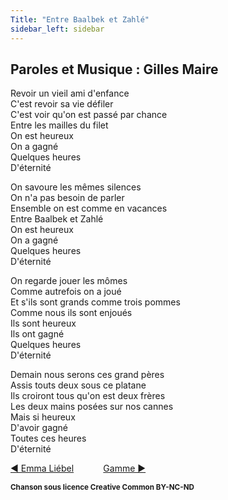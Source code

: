 ```yaml
---
Title: "Entre Baalbek et Zahlé"
sidebar_left: sidebar
---
```


## Paroles et Musique : Gilles Maire
Revoir un vieil ami d'enfance  
C'est revoir sa vie défiler  
C'est voir qu'on est passé par chance  
Entre les mailles du filet  
On est heureux  
On a gagné  
Quelques heures  
D'éternité  
  
On savoure les mêmes silences  
On n'a pas besoin de parler  
Ensemble on est comme en vacances  
Entre Baalbek et Zahlé  
On est heureux  
On a gagné  
Quelques heures  
D'éternité  
  
On regarde jouer les mômes  
Comme autrefois on a joué  
Et s'ils sont grands comme trois pommes  
Comme nous ils sont enjoués  
Ils sont heureux  
Ils ont gagné  
Quelques heures  
D'éternité  
  
Demain nous serons ces grand pères  
Assis touts deux sous ce platane  
Ils croiront tous qu'on est deux frères  
Les deux mains posées sur nos cannes  
Mais si heureux  
D'avoir gagné  
Toutes ces heures  
D'éternité  


[ ◀ Emma Liébel](../emma_liébel) ​ ​ ​ ​ ​ ​ ​ ​ ​ ​ ​ ​[Gamme ▶](../gamme)


<b><sub>Chanson sous licence Creative Common BY-NC-ND</sub></b>
